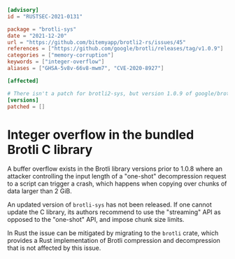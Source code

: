 ```toml
[advisory]
id = "RUSTSEC-2021-0131"

package = "brotli-sys"
date = "2021-12-20"
url = "https://github.com/bitemyapp/brotli2-rs/issues/45"
references = ["https://github.com/google/brotli/releases/tag/v1.0.9"]
categories = ["memory-corruption"]
keywords = ["integer-overflow"]
aliases = ["GHSA-5v8v-66v8-mwm7", "CVE-2020-8927"]

[affected]

# There isn't a patch for brotli2-sys, but version 1.0.9 of google/brotli is patched
[versions]
patched = []
```
# Integer overflow in the bundled Brotli C library

A buffer overflow exists in the Brotli library versions prior to 1.0.8 where an attacker controlling the input length of a "one-shot" decompression request to a script can trigger a crash, which happens when copying over chunks of data larger than 2 GiB.

An updated version of `brotli-sys` has not been released. If one cannot update the C library, its authors recommend to use the "streaming" API as opposed to the "one-shot" API, and impose chunk size limits.

In Rust the issue can be mitigated by migrating to the `brotli` crate, which provides a Rust implementation of Brotli compression and decompression that is not affected by this issue.
